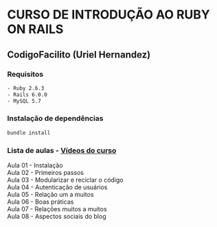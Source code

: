# CURSO DE INTRODUÇÃO AO RUBY ON RAILS 
## CodigoFacilito (Uriel Hernandez)

### Requisitos

```bash
- Ruby 2.6.3  
- Rails 6.0.0  
- MySQL 5.7
```

### Instalação de dependências

```bash
bundle install
```

### Lista de aulas - [Vídeos do curso](https://codigofacilito.com/cursos/introduccion-rails?target=_blank)

Aula 01 - Instalação  
Aula 02 - Primeiros passos  
Aula 03 - Modularizar e reciclar o código  
Aula 04 - Autenticação de usuários  
Aula 05 - Relação um a muitos  
Aula 06 - Boas práticas  
Aula 07 - Relações muitos a muitos  
Aula 08 - Aspectos sociais do blog  
